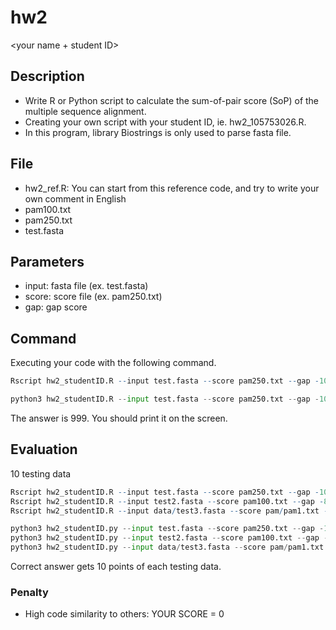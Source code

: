 # hw2
<your name + student ID>
## Description

* Write R or Python script to calculate the sum-of-pair score (SoP) of the multiple sequence alignment.
* Creating your own script with your student ID, ie. hw2_105753026.R.
* In this program, library Biostrings is only used to parse fasta file.

## File

* hw2_ref.R: You can start from this reference code, and try to write your own comment in English
* pam100.txt
* pam250.txt
* test.fasta

## Parameters

* input: fasta file (ex. test.fasta)
* score: score file (ex. pam250.txt)
* gap: gap score

## Command

Executing your code with the following command.

```R
Rscript hw2_studentID.R --input test.fasta --score pam250.txt --gap -10
```

```Python
python3 hw2_studentID.R --input test.fasta --score pam250.txt --gap -10
```
The answer is 999. You should print it on the screen.

## Evaluation

10 testing data

```R
Rscript hw2_studentID.R --input test.fasta --score pam250.txt --gap -10
Rscript hw2_studentID.R --input test2.fasta --score pam100.txt --gap -8
Rscript hw2_studentID.R --input data/test3.fasta --score pam/pam1.txt --gap -5
```

```Python
python3 hw2_studentID.py --input test.fasta --score pam250.txt --gap -10
python3 hw2_studentID.py --input test2.fasta --score pam100.txt --gap -8
python3 hw2_studentID.py --input data/test3.fasta --score pam/pam1.txt --gap -5
```


Correct answer gets 10 points of each testing data.

### Penalty

* High code similarity to others: YOUR SCORE = 0

